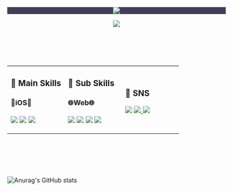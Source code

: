 <header>
  <div align="center" style="background-color: #453C59">
    <img src="https://capsule-render.vercel.app/api?type=transparent&color=0:453C59,30:C79BF2,100:2C3140&fontColor=D9D59A&height=300&section=header&text=Bucky's%20Github!&fontAlign=50&fontAlign=70&fontSize=90&desc=Welcome%20to%20my%20GitHub&descSize=30&descAlign=70&descAlignY=70&textBg=true" />
  </div>
  
  [![ ](https://hits.seeyoufarm.com/api/count/incr/badge.svg?url=https%3A%2F%2Fgithub.com%2FBucky5683%2Fhit-counter&count_bg=%23D9D59A&title_bg=%23143959&icon=pinboard.svg&icon_color=%23F2F2F2&title=hits&edge_flat=false)](https://hits.seeyoufarm.com/)
</header>

<div align="center">
  <br/>
  <table style="width: 100%;, border: 0;">
    <tr>
      <td style="width: 33.33%;">
        <div class="mainSkill">
          <h3>📌 Main Skills</h3>
          <h4>
            🍎iOS🍎
          </h4>
          <p>
            <img src="https://img.shields.io/badge/Swift-F05138?style=flat-square&logo=Swift&logoColor=white"/>
            <img src="https://img.shields.io/badge/SwiftUI-056CF2?style=flat-square&logo=Swift&logoColor=white"/>
            <img src="https://img.shields.io/badge/UIKit-05AFF2?style=flat-square&logo=Swift&logoColor=white"/>
          </p>
        </div>
      </td>
      <td style="width: 33.33%;">
        <div class="subSkill">
          <h3>📌 Sub Skills</h3>
          <h4>
            🌐Web🌐
          </h4>
          <p>
            <img src="https://img.shields.io/badge/CSS3-1572B6?style=flat-square&logo=css3&logoColor=white"/>
            <img src="https://img.shields.io/badge/HTML5-E34F26?style=flat-square&logo=html5&logoColor=white"/>
            <img src="https://img.shields.io/badge/JavaScript-F7DF1E?style=flat-square&logo=javascript&logoColor=black"/>
            <img src="https://img.shields.io/badge/Vue.js-4FC08D?style=flat-square&logo=vue.js&logoColor=white">
          </p>
        </div>
      </td>
      <td style="width: 33.33%;">
        <div class="SNS">
          <h3>💬 SNS</h3>
          <p>
            <img src="https://img.shields.io/badge/bucky5683@gmail.com-EA4335?style=flat-square&logo=Gmail&logoColor=white"/>
            <a href="https://www.instagram.com/sy8_546/">
              <img src="https://img.shields.io/badge/Instagram-DD2A7B?style=flat-square&logo=Instagram&logoColor=white"/>
            </a>
            <a href="https://sy5683.tistory.com/"><img src="https://img.shields.io/badge/Tistory-000000?style=flat-square&logo=Tistory&logoColor=white"/></a>
          </p>
        </div>
      </td>
    </tr>
  </table>
  <br/>
  <br/>
  <br/>
  <br/>
  <!--![Top Langs](https://github-readme-stats.vercel.app/api/top-langs/?username=Bucky5683&layout=donut)-->
</div>

<footer>
  
  ![Anurag's GitHub stats](https://github-readme-stats.vercel.app/api?username=Bucky5683&show_icons=true&theme=material-palenight)
</footer>
